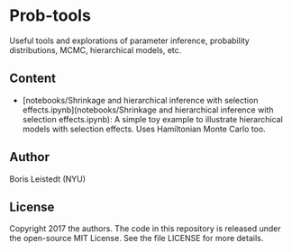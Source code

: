 # Prob-tools

Useful tools and explorations of parameter inference, probability distributions, MCMC, hierarchical models, etc.

## Content

- [notebooks/Shrinkage and hierarchical inference with selection effects.ipynb](notebooks/Shrinkage and hierarchical inference with selection effects.ipynb): A simple toy example to illustrate hierarchical models with selection effects. Uses Hamiltonian Monte Carlo too.

## Author
Boris Leistedt (NYU) </br>

## License

Copyright 2017 the authors. The code in this repository is released under the open-source MIT License. See the file LICENSE for more details.
